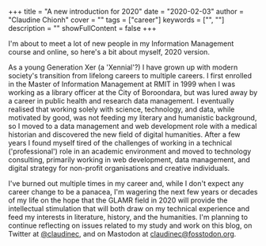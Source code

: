 +++
title = "A new introduction for 2020"
date = "2020-02-03"
author = "Claudine Chionh"
cover = ""
tags = ["career"]
keywords = ["", ""]
description = ""
showFullContent = false
+++

I'm about to meet a lot of new people in my Information Management
course and online, so here's a bit about myself, 2020 version.

As a young Generation Xer (a 'Xennial'?) I have grown up with modern
society's transition from lifelong careers to multiple careers. I first
enrolled in the Master of Information Management at RMIT in 1999 when I
was working as a library officer at the City of Boroondara, but was
lured away by a career in public health and research data management. I
eventually realised that working solely with science, technology, and
data, while motivated by good, was not feeding my literary and
humanistic background, so I moved to a data management and web
development role with a medical historian and discovered the new field
of digital humanities. After a few years I found myself tired of the 
challenges of working in a technical ('professional') role in an
academic environment and moved to technology consulting, primarily
working in web development, data management, and digital strategy for
non-profit organisations and creative individuals.

I've burned out multiple times in my career and, while I don't expect
any career change to be a panacea, I'm wagering the next few years or
decades of my life on the hope that the GLAMR field in 2020 will provide
the intellectual stimulation that will both draw on my technical
experience and feed my interests in literature, history, and the
humanities. I'm planning to continue reflecting on issues related to my study 
and work on this blog, on Twitter at
[@claudinec](https://twitter.com/claudinec), and on Mastodon at
[claudinec@fosstodon.org](https://fosstodon.org/@claudinec).
